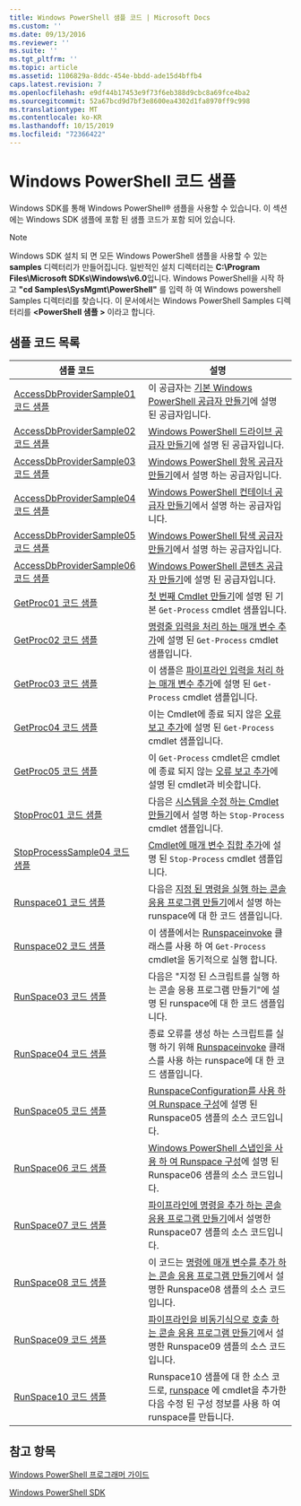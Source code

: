 ```yaml
---
title: Windows PowerShell 샘플 코드 | Microsoft Docs
ms.custom: ''
ms.date: 09/13/2016
ms.reviewer: ''
ms.suite: ''
ms.tgt_pltfrm: ''
ms.topic: article
ms.assetid: 1106829a-8ddc-454e-bbdd-ade15d4bffb4
caps.latest.revision: 7
ms.openlocfilehash: e9df44b17453e9f73f6eb388d9cbc8a69fce4ba2
ms.sourcegitcommit: 52a67bcd9d7bf3e8600ea4302d1fa8970ff9c998
ms.translationtype: MT
ms.contentlocale: ko-KR
ms.lasthandoff: 10/15/2019
ms.locfileid: "72366422"
---
```

# <a name="windows-powershell-sample-code"></a>Windows PowerShell 코드 샘플

Windows SDK를 통해 Windows PowerShell® 샘플을 사용할 수 있습니다. 이 섹션에는 Windows SDK 샘플에 포함 된 샘플 코드가 포함 되어 있습니다.

> [!NOTE]
> Windows SDK 설치 되 면 모든 Windows PowerShell 샘플을 사용할 수 있는 **samples** 디렉터리가 만들어집니다. 일반적인 설치 디렉터리는 **C:\Program Files\Microsoft SDKs\Windows\v6.0**입니다.
> Windows PowerShell을 시작 하 고 **"cd Samples\SysMgmt\PowerShell"** 를 입력 하 여 Windows powershell Samples 디렉터리를 찾습니다. 이 문서에서는 Windows PowerShell Samples 디렉터리를 **\<PowerShell 샘플 >** 이라고 합니다.

## <a name="sample-code-listing"></a>샘플 코드 목록

|샘플 코드|설명|
|-----------------|-----------------|
|[AccessDbProviderSample01 코드 샘플](./accessdbprovidersample01-code-sample.md)|이 공급자는 [기본 Windows PowerShell 공급자 만들기](./creating-a-basic-windows-powershell-provider.md)에 설명 된 공급자입니다.|
|[AccessDbProviderSample02 코드 샘플](./accessdbprovidersample02-code-sample.md)|[Windows PowerShell 드라이브 공급자 만들기](./creating-a-windows-powershell-drive-provider.md)에 설명 된 공급자입니다.|
|[AccessDbProviderSample03 코드 샘플](./accessdbprovidersample03-code-sample.md)|[Windows PowerShell 항목 공급자 만들기](./creating-a-windows-powershell-item-provider.md)에서 설명 하는 공급자입니다.|
|[AccessDbProviderSample04 코드 샘플](./accessdbprovidersample04-code-sample.md)|[Windows PowerShell 컨테이너 공급자 만들기](./creating-a-windows-powershell-container-provider.md)에서 설명 하는 공급자입니다.|
|[AccessDbProviderSample05 코드 샘플](./accessdbprovidersample05-code-sample.md)|[Windows PowerShell 탐색 공급자 만들기](./creating-a-windows-powershell-navigation-provider.md)에서 설명 하는 공급자입니다.|
|[AccessDbProviderSample06 코드 샘플](./accessdbprovidersample06-code-sample.md)|[Windows PowerShell 콘텐츠 공급자 만들기](./creating-a-windows-powershell-content-provider.md)에 설명 된 공급자입니다.|
|[GetProc01 코드 샘플](./getproc01-code-samples.md)|[첫 번째 Cmdlet 만들기](../cmdlet/creating-a-cmdlet-without-parameters.md)에 설명 된 기본 `Get-Process` cmdlet 샘플입니다.|
|[GetProc02 코드 샘플](./getproc02-code-samples.md)|[명령줄 입력을 처리 하는 매개 변수 추가](../cmdlet/adding-parameters-that-process-command-line-input.md)에 설명 된 `Get-Process` cmdlet 샘플입니다.|
|[GetProc03 코드 샘플](./getproc03-code-samples.md)|이 샘플은 [파이프라인 입력을 처리 하는 매개 변수 추가](../cmdlet/adding-parameters-that-process-pipeline-input.md)에 설명 된 `Get-Process` cmdlet 샘플입니다.|
|[GetProc04 코드 샘플](./getproc04-code-samples.md)|이는 Cmdlet에 종료 되지 않은 [오류 보고 추가](../cmdlet/adding-non-terminating-error-reporting-to-your-cmdlet.md)에 설명 된 `Get-Process` cmdlet 샘플입니다.|
|[GetProc05 코드 샘플](./getproc05-code-samples.md)|이 `Get-Process` cmdlet은 cmdlet에 종료 되지 않는 [오류 보고 추가](../cmdlet/adding-non-terminating-error-reporting-to-your-cmdlet.md)에 설명 된 cmdlet과 비슷합니다.|
|[StopProc01 코드 샘플](./stopproc01-code-samples.md)|다음은 [시스템을 수정 하는 Cmdlet 만들기](../cmdlet/creating-a-cmdlet-that-modifies-the-system.md)에서 설명 하는 `Stop-Process` cmdlet 샘플입니다.|
|[StopProcessSample04 코드 샘플](./stopprocesssample04-code-samples.md)|[Cmdlet에 매개 변수 집합 추가](../cmdlet/adding-parameter-sets-to-a-cmdlet.md)에 설명 된 `Stop-Process` cmdlet 샘플입니다.|
|[Runspace01 코드 샘플](./runspace01-code-samples.md)|다음은 [지정 된 명령을 실행 하는 콘솔 응용 프로그램 만들기](/dotnet/csharp/programming-guide/inside-a-program/hello-world-your-first-program)에서 설명 하는 runspace에 대 한 코드 샘플입니다.|
|[Runspace02 코드 샘플](./runspace02-code-samples.md)|이 샘플에서는 [Runspaceinvoke](/dotnet/api/System.Management.Automation.RunspaceInvoke) 클래스를 사용 하 여 `Get-Process` cmdlet을 동기적으로 실행 합니다.|
|[RunSpace03 코드 샘플](./runspace03-code-samples.md)|다음은 "지정 된 스크립트를 실행 하는 콘솔 응용 프로그램 만들기"에 설명 된 runspace에 대 한 코드 샘플입니다.|
|[RunSpace04 코드 샘플](./runspace04-code-samples.md)|종료 오류를 생성 하는 스크립트를 실행 하기 위해 [Runspaceinvoke](/dotnet/api/System.Management.Automation.RunspaceInvoke) 클래스를 사용 하는 runspace에 대 한 코드 샘플입니다.|
|[RunSpace05 코드 샘플](./runspace05-code-sample.md)|[RunspaceConfiguration를 사용 하 여 Runspace 구성](https://msdn.microsoft.com/en-us/42681d19-2d05-4975-befd-afb1990e79b2)에 설명 된 Runspace05 샘플의 소스 코드입니다.|
|[RunSpace06 코드 샘플](./runspace06-code-sample.md)|[Windows PowerShell 스냅인을 사용 하 여 Runspace 구성](https://msdn.microsoft.com/en-us/a7289ee8-9732-49ee-91c7-d533e9538b83)에 설명 된 Runspace06 샘플의 소스 코드입니다.|
|[RunSpace07 코드 샘플](./runspace07-code-sample.md)|[파이프라인에 명령을 추가 하는 콘솔 응용 프로그램 만들기](https://msdn.microsoft.com/en-us/01eb7808-e97b-4905-80be-9e2fa38c262e)에서 설명한 Runspace07 샘플의 소스 코드입니다.|
|[RunSpace08 코드 샘플](./runspace08-code-sample.md)|이 코드는 [명령에 매개 변수를 추가 하는 콘솔 응용 프로그램 만들기](https://msdn.microsoft.com/en-us/848b2b46-60f1-4a86-b448-cfc7c0cccfba)에서 설명한 Runspace08 샘플의 소스 코드입니다.|
|[RunSpace09 코드 샘플](./runspace09-code-sample.md)|[파이프라인을 비동기식으로 호출 하는 콘솔 응용 프로그램 만들기](https://msdn.microsoft.com/en-us/198c1c94-2a06-457e-93ce-c0d910618e47)에서 설명한 Runspace09 샘플의 소스 코드입니다.|
|[RunSpace10 코드 샘플](./runspace10-code-sample.md)|Runspace10 샘플에 대 한 소스 코드로, [runspace](/dotnet/api/System.Management.Automation.Runspaces.RunspaceConfiguration) 에 cmdlet을 추가한 다음 수정 된 구성 정보를 사용 하 여 runspace를 만듭니다.|

## <a name="see-also"></a>참고 항목

[Windows PowerShell 프로그래머 가이드](./windows-powershell-programmer-s-guide.md)

[Windows PowerShell SDK](../windows-powershell-reference.md)